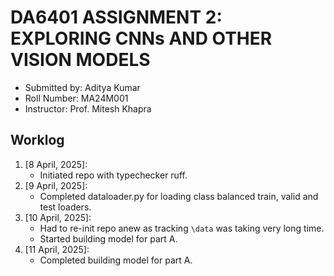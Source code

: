 # DA6401 ASSIGNMENT 2: EXPLORING CNNs AND OTHER VISION MODELS

- Submitted by: Aditya Kumar
- Roll Number: MA24M001
- Instructor: Prof. Mitesh Khapra

## Worklog

1. [8 April, 2025]:
    - Initiated repo with typechecker ruff.
2. [9 April, 2025]:
    - Completed dataloader.py for loading class balanced train, valid and test loaders.
3. [10 April, 2025]:
    - Had to re-init repo anew as tracking `\data` was taking very long time.
    - Started building model for part A.
4. [11 April, 2025]:
    - Completed building model for part A.

